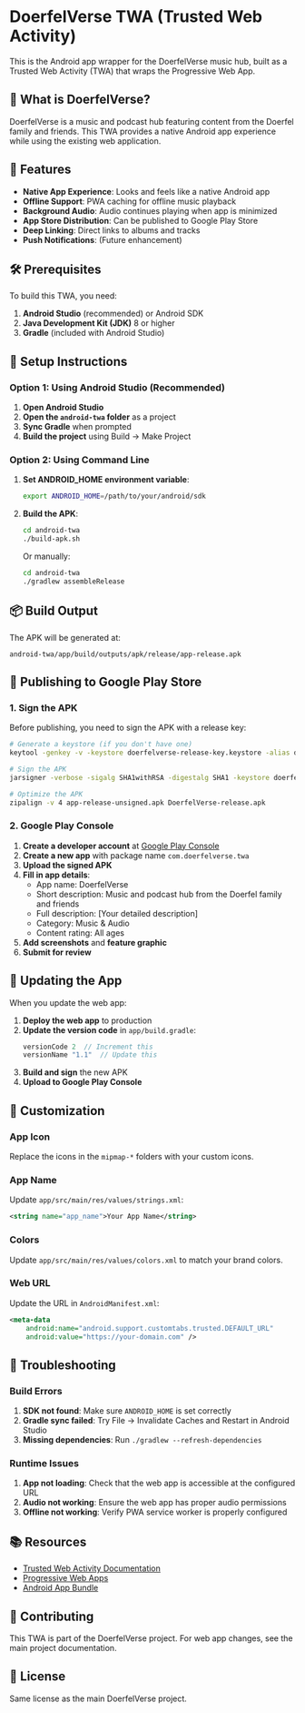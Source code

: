 # DoerfelVerse TWA (Trusted Web Activity)

This is the Android app wrapper for the DoerfelVerse music hub, built as a Trusted Web Activity (TWA) that wraps the Progressive Web App.

## 🎵 What is DoerfelVerse?

DoerfelVerse is a music and podcast hub featuring content from the Doerfel family and friends. This TWA provides a native Android app experience while using the existing web application.

## 📱 Features

- **Native App Experience**: Looks and feels like a native Android app
- **Offline Support**: PWA caching for offline music playback
- **Background Audio**: Audio continues playing when app is minimized
- **App Store Distribution**: Can be published to Google Play Store
- **Deep Linking**: Direct links to albums and tracks
- **Push Notifications**: (Future enhancement)

## 🛠️ Prerequisites

To build this TWA, you need:

1. **Android Studio** (recommended) or Android SDK
2. **Java Development Kit (JDK)** 8 or higher
3. **Gradle** (included with Android Studio)

## 🔧 Setup Instructions

### Option 1: Using Android Studio (Recommended)

1. **Open Android Studio**
2. **Open the `android-twa` folder** as a project
3. **Sync Gradle** when prompted
4. **Build the project** using Build → Make Project

### Option 2: Using Command Line

1. **Set ANDROID_HOME environment variable**:
   ```bash
   export ANDROID_HOME=/path/to/your/android/sdk
   ```

2. **Build the APK**:
   ```bash
   cd android-twa
   ./build-apk.sh
   ```

   Or manually:
   ```bash
   cd android-twa
   ./gradlew assembleRelease
   ```

## 📦 Build Output

The APK will be generated at:
```
android-twa/app/build/outputs/apk/release/app-release.apk
```

## 🚀 Publishing to Google Play Store

### 1. Sign the APK

Before publishing, you need to sign the APK with a release key:

```bash
# Generate a keystore (if you don't have one)
keytool -genkey -v -keystore doerfelverse-release-key.keystore -alias doerfelverse -keyalg RSA -keysize 2048 -validity 10000

# Sign the APK
jarsigner -verbose -sigalg SHA1withRSA -digestalg SHA1 -keystore doerfelverse-release-key.keystore app-release-unsigned.apk doerfelverse

# Optimize the APK
zipalign -v 4 app-release-unsigned.apk DoerfelVerse-release.apk
```

### 2. Google Play Console

1. **Create a developer account** at [Google Play Console](https://play.google.com/console)
2. **Create a new app** with package name `com.doerfelverse.twa`
3. **Upload the signed APK**
4. **Fill in app details**:
   - App name: DoerfelVerse
   - Short description: Music and podcast hub from the Doerfel family and friends
   - Full description: [Your detailed description]
   - Category: Music & Audio
   - Content rating: All ages
5. **Add screenshots** and **feature graphic**
6. **Submit for review**

## 🔄 Updating the App

When you update the web app:

1. **Deploy the web app** to production
2. **Update the version code** in `app/build.gradle`:
   ```gradle
   versionCode 2  // Increment this
   versionName "1.1"  // Update this
   ```
3. **Build and sign** the new APK
4. **Upload to Google Play Console**

## 🎨 Customization

### App Icon
Replace the icons in the `mipmap-*` folders with your custom icons.

### App Name
Update `app/src/main/res/values/strings.xml`:
```xml
<string name="app_name">Your App Name</string>
```

### Colors
Update `app/src/main/res/values/colors.xml` to match your brand colors.

### Web URL
Update the URL in `AndroidManifest.xml`:
```xml
<meta-data
    android:name="android.support.customtabs.trusted.DEFAULT_URL"
    android:value="https://your-domain.com" />
```

## 🐛 Troubleshooting

### Build Errors

1. **SDK not found**: Make sure `ANDROID_HOME` is set correctly
2. **Gradle sync failed**: Try File → Invalidate Caches and Restart in Android Studio
3. **Missing dependencies**: Run `./gradlew --refresh-dependencies`

### Runtime Issues

1. **App not loading**: Check that the web app is accessible at the configured URL
2. **Audio not working**: Ensure the web app has proper audio permissions
3. **Offline not working**: Verify PWA service worker is properly configured

## 📚 Resources

- [Trusted Web Activity Documentation](https://developer.chrome.com/docs/android/trusted-web-activity/)
- [Progressive Web Apps](https://web.dev/progressive-web-apps/)
- [Android App Bundle](https://developer.android.com/guide/app-bundle)

## 🤝 Contributing

This TWA is part of the DoerfelVerse project. For web app changes, see the main project documentation.

## 📄 License

Same license as the main DoerfelVerse project. 